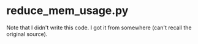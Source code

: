 # reduce_mem_usage.py

Note that I didn't write this code. I got it from somewhere (can't recall the original source).
